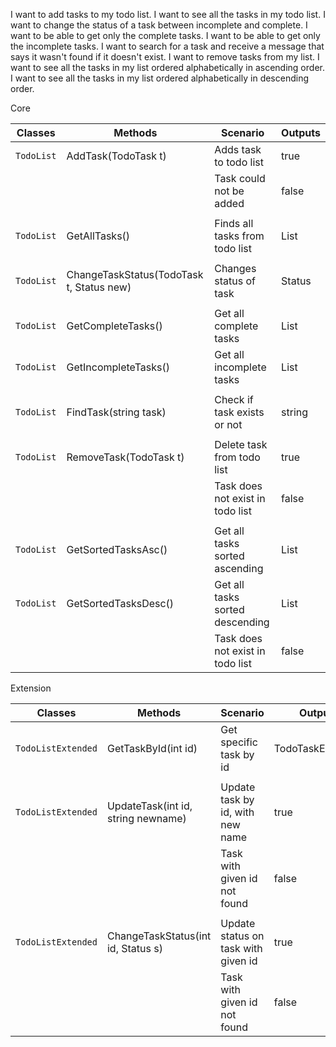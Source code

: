 I want to add tasks to my todo list.
I want to see all the tasks in my todo list.
I want to change the status of a task between incomplete and complete.
I want to be able to get only the complete tasks.
I want to be able to get only the incomplete tasks.
I want to search for a task and receive a message that says it wasn't found if it doesn't exist.
I want to remove tasks from my list.
I want to see all the tasks in my list ordered alphabetically in ascending order.
I want to see all the tasks in my list ordered alphabetically in descending order.

Core

| Classes       | Methods			     					 |  Scenario								 | Outputs			|
| ------------- | -------------	     						 |  ------------							 | -----------		|
| `TodoList`    | AddTask(TodoTask t)						 |  Adds task to todo list					 | true				|
|				| 											 |  Task could not be added					 | false			|
|				|										     |											 |      			|
| `TodoList`    | GetAllTasks()	     					     |  Finds all tasks from todo list			 | List<TodoTask>	|
|               |				    						 |											 |					|
| `TodoList`    | ChangeTaskStatus(TodoTask t, Status new)   |  Changes status of task					 | Status		    |
|               |				    						 |											 |					|
| `TodoList`    | GetCompleteTasks()						 |  Get all complete tasks					 | List<TodoTask>	|
| `TodoList`    | GetIncompleteTasks()						 |  Get all incomplete tasks				 | List<TodoTask>	|
|               |				    						 |											 |					|
| `TodoList`    | FindTask(string task)						 |  Check if task exists or not				 | string			|
|               |				    						 |											 |					|
| `TodoList`    | RemoveTask(TodoTask t)					 |  Delete task from todo list				 | true				|
|               |				    						 |	Task does not exist in todo list		 | false			|
|               |				    						 |											 |					|
| `TodoList`    | GetSortedTasksAsc()						 |  Get all tasks sorted ascending			 | List<TodoTask>	|
| `TodoList`    | GetSortedTasksDesc()						 |  Get all tasks sorted descending			 | List<TodoTask>	|
|               |				    						 |	Task does not exist in todo list		 | false			|

Extension

| Classes				| Methods			     			 |  Scenario								 | Outputs			|
| -------------			| -------------	    				 |  ------------							 | -----------		|
| `TodoListExtended`    | GetTaskById(int id)				 |  Get specific task by id					 | TodoTaskExtended	|
|						|				     				 |											 |					|
| `TodoListExtended`	| UpdateTask(int id, string newname) |  Update task by id, with new name		 | true				|
|						|									 |  Task with given id not found			 | false			|
|						|				     				 |											 |					|
| `TodoListExtended`	| ChangeTaskStatus(int id, Status s) |  Update status on task with given id 	 | true				|
|						|									 |  Task with given id not found			 | false			|
